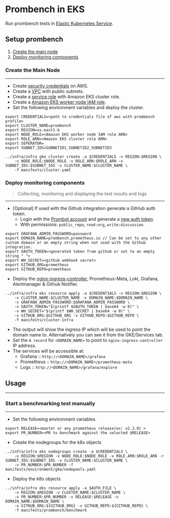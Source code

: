# Prombench in EKS

Run prombench tests in [Elastic Kubernetes Service](https://aws.amazon.com/eks/).

## Setup prombench

1. [Create the main node](#create-the-main-node)
2. [Deploy monitoring components](#deploy-monitoring-components)

### Create the Main Node

---

- Create [security credentials](https://docs.aws.amazon.com/general/latest/gr/aws-sec-cred-types.html) on AWS.
- Create a [VPC](https://docs.aws.amazon.com/eks/latest/userguide/network_reqs.html) with public subnets.
- Create a [service role](https://docs.aws.amazon.com/eks/latest/userguide/service_IAM_role.html) with Amazon EKS cluster role.
- Create a [Amazon EKS worker node IAM role](https://docs.aws.amazon.com/eks/latest/userguide/worker_node_IAM_role.html).
- Set the following environment variables and deploy the cluster.

```
export CREDENTIALS=<path to credentials file of aws with prombench profile>
export CLUSTER_NAME=prombench
export REGION=us-east1-b
export NODE_ROLE=<Amazon EKS worker node IAM role ARN>
export ROLE_ARN=<Amazon EKS cluster role ARN>
export SEPERATOR=_
export SUBNET_IDS=SUBNETID1_SUBNETID2_SUBNETID3

../infra/infra gke cluster create -a $CREDENTIALS -v REGION:$REGION \
    -v NODE_ROLE:$NODE_ROLE -v ROLE_ARN:$ROLE_ARN -v SUBNET_IDS:$SUBNET_IDS -v CLUSTER_NAME:$CLUSTER_NAME \
    -f manifests/cluster.yaml
```


### Deploy monitoring components


> Collecting, monitoring and displaying the test results and logs
---

- [Optional] If used with the Github integration generate a GitHub auth token.
  - Login with the [Prombot account](https://github.com/prombot) and generate a [new auth token](https://github.com/settings/tokens).
  - With permissions: `public_repo`, `read:org`, `write:discussion`.

```
export GRAFANA_ADMIN_PASSWORD=password
export DOMAIN_NAME=prombench.prometheus.io // Can be set to any other custom domain or an empty string when not used with the Github integration.
export OAUTH_TOKEN=<generated token from github or set to an empty string " ">
export WH_SECRET=<github webhook secret>
export GITHUB_ORG=prometheus
export GITHUB_REPO=prometheus
```

- Deploy the [nginx-ingress-controller](https://github.com/kubernetes/ingress-nginx), Prometheus-Meta, Loki, Grafana, Alertmanager & Github Notifier.

```
../infra/infra eks resource apply -a $CREDENTIALS -v REGION:$REGION \
    -v CLUSTER_NAME:$CLUSTER_NAME -v DOMAIN_NAME:$DOMAIN_NAME \
    -v GRAFANA_ADMIN_PASSWORD:$GRAFANA_ADMIN_PASSWORD \
    -v OAUTH_TOKEN="$(printf $OAUTH_TOKEN | base64 -w 0)" \
    -v WH_SECRET="$(printf $WH_SECRET | base64 -w 0)" \
    -v GITHUB_ORG:$GITHUB_ORG -v GITHUB_REPO:$GITHUB_REPO \
    -f manifests/cluster-infra
```

- The output will show the ingress IP which will be used to point the domain name to. Alternatively you can see it from the GKE/Services tab.
- Set the `A record` for `<DOMAIN_NAME>` to point to `nginx-ingress-controller` IP address.
- The services will be accessible at:
  - Grafana :: `http://<DOMAIN_NAME>/grafana`
  - Prometheus :: `http://<DOMAIN_NAME>/prometheus-meta`
  - Logs :: `http://<DOMAIN_NAME>/grafana/explore`

## Usage

---

### Start a benchmarking test manually
---

- Set the following environment variables.

```
export RELEASE=<master or any prometheus release(ex: v2.3.0) >
export PR_NUMBER=<PR to benchmark against the selected $RELEASE>
```

- Create the nodegroups for the k8s objects

```
../infra/infra eks nodegroups create -a $CREDENTIALS \
    -v REGION:$REGION -v NODE_ROLE:$NODE_ROLE -v ROLE_ARN:$ROLE_ARN -r SUBNET_IDS:$SUBNET_IDS -v CLUSTER_NAME:$CLUSTER_NAME \
    -v PR_NUMBER:$PR_NUMBER -f manifests/environment/gke/nodepools.yaml
```

- Deploy the k8s objects

```
../infra/infra eks resource apply -a $AUTH_FILE \
    -v REGION:$REGION -v CLUSTER_NAME:$CLUSTER_NAME \
    -v PR_NUMBER:$PR_NUMBER -v RELEASE:$RELEASE -v DOMAIN_NAME:$DOMAIN_NAME \
    -v GITHUB_ORG:${GITHUB_ORG} -v GITHUB_REPO:${GITHUB_REPO} \
    -f manifests/prombench/benchmark
```

